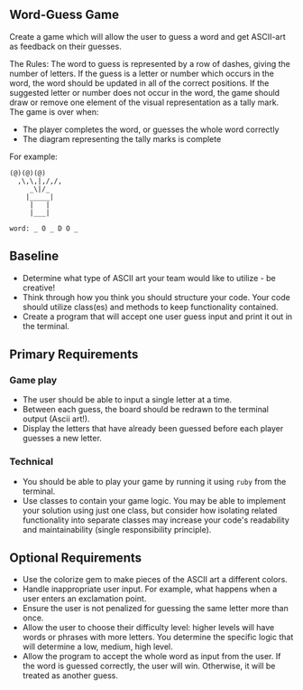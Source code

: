 ## Word-Guess Game

Create a game which will allow the user to guess a word and get ASCII-art as feedback on their guesses.

The Rules:
The word to guess is represented by a row of dashes, giving the number of letters. If the guess is a letter or number which occurs in the word, the word should be updated in all of the correct positions. If the suggested letter or number does not occur in the word, the game should draw or remove one element of the visual representation as a tally mark. The game is over when:
  - The player completes the word, or guesses the whole word correctly
  - The diagram representing the tally marks is complete

For example:
```
(@)(@)(@)  
  ,\,\,|,/,/,
     _\|/_
    |_____|
     |   |
     |___|

word: _ O _ D O _
```

## Baseline
- Determine what type of ASCII art your team would like to utilize - be creative!
- Think through how you think you should structure your code. Your code should utilize class(es) and methods to keep functionality contained.
- Create a program that will accept one user guess input and print it out in the terminal.

## Primary Requirements
### Game play
- The user should be able to input a single letter at a time.
- Between each guess, the board should be redrawn to the terminal output (Ascii art!).
- Display the letters that have already been guessed before each player guesses a new letter.

### Technical
- You should be able to play your game by running it using `ruby` from the terminal.
- Use classes to contain your game logic. You may be able to implement your solution using just one class, but consider how isolating related functionality into separate classes may increase your code's readability and maintainability (single responsibility principle).

## Optional Requirements
- Use the colorize gem to make pieces of the ASCII art a different colors.
- Handle inappropriate user input. For example, what happens when a user enters an exclamation point.
- Ensure the user is not penalized for guessing the same letter more than once.
- Allow the user to choose their difficulty level: higher levels will have words or phrases with more letters. You determine the specific logic that will determine a low, medium, high level.
- Allow the program to accept the whole word as input from the user. If the word is guessed correctly, the user will win. Otherwise, it will be treated as another guess.
